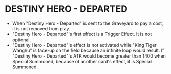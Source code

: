 # DESTINY HERO - DEPARTED

*   When "Destiny Hero - Departed" is sent to the Graveyard to pay a cost, it is not removed from play.
*   "Destiny Hero - Departed"'s first effect is a Trigger Effect. It is not optional.
*   "Destiny Hero - Departed"'s effect is not activated while "King Tiger Wanghu" is face-up on the field because an infinite loop would result. If "Destiny Hero - Departed"'s ATK would become greater than 1400 when Special Summoned, because of another card's effect, it is Special Summoned.
